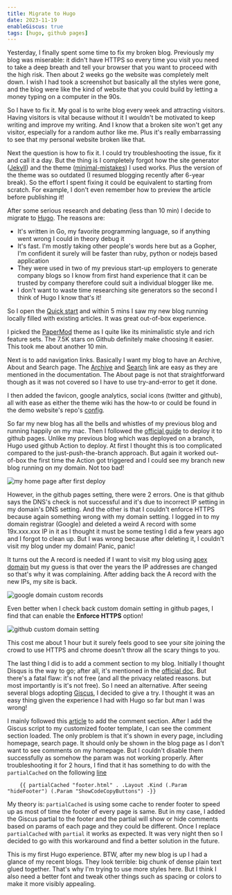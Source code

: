 ```yaml
---
title: Migrate to Hugo
date: 2023-11-19
enableGiscus: true
tags: [hugo, github pages]
---
```

Yesterday, I finally spent some time to fix my broken blog. Previously my blog was miserable: it didn't have HTTPS so every time you visit you need to take a deep breath and tell your browser that you want to proceed with the high risk. Then about 2 weeks go the website was completely melt down. I wish I had took a screenshot but basically all the styles were gone, and the blog were like the kind of website that you could build by letting a money typing on a computer in the 90s.

So I have to fix it. My goal is to write blog every week and attracting visitors. Having visitors is vital because without it I wouldn't be motivated to keep writing and improve my writing. And I know that a broken site won't get any visitor, especially for a random author like me. Plus it's really embarrassing to see that my personal website broken like that.

Next the question is how to fix it. I could try troubleshooting the issue, fix it and call it a day. But the thing is I completely forgot how the site generator ([Jekyll](https://jekyllrb.com/)) and the theme ([minimal-mistakes](https://github.com/mmistakes/minimal-mistakes)) I used works. Plus the version of the theme was so outdated (I resumed blogging recently after 6-year break). So the effort I spent fixing it could be equivalent to starting from scratch. For example, I don't even remember how to preview the article before publishing it!

After some serious research and debating (less than 10 min) I decide to migrate to [Hugo](https://gohugo.io/). The reasons are:
* It's written in Go, my favorite programming language, so if anything went wrong I could in theory debug it
* It's fast. I'm mostly taking other people's words here but as a Gopher, I'm confident it surely will be faster than ruby, python or nodejs based application
* They were used in two of my previous start-up employers to generate company blogs so I know from first hand experience that it can be trusted by company therefore could suit a individual blogger like me.
* I don't want to waste time researching site generators so the second I think of Hugo I know that's it!

So I open the [Quick start](https://gohugo.io/getting-started/quick-start/) and within 5 mins I saw my new blog running locally filled with existing articles. It was great out-of-box experience.

I picked the [PaperMod](https://github.com/adityatelange/hugo-PaperMod/) theme as I quite like its minimalistic style and rich feature sets. The 7.5K stars on Github definitely make choosing it easier. This took me about another 10 min.

Next is to add navigation links. Basically I want my blog to have an Archive, About and Search page. The [Archive](https://github.com/adityatelange/hugo-PaperMod/wiki/Features#archives-layout) and [Search](https://github.com/adityatelange/hugo-PaperMod/wiki/Features#search-page) link are easy as they are mentioned in the documentation. The About page is not that straightforward though as it was not covered so I have to use try-and-error to get it done.

I then added the favicon, google analytics, social icons (twitter and github), all with ease as either the theme wiki has the how-to or could be found in the demo website's repo's [config](https://github.com/adityatelange/hugo-PaperMod/blob/exampleSite/config.yml).

So far my new blog has all the bells and whistles of my previous blog and running happily on my mac. Then I followed the [official guide](https://gohugo.io/hosting-and-deployment/hosting-on-github/) to deploy it to github pages. Unlike my previous blog which was deployed on a branch, Hugo used github Action to deploy. At first I thought this is too complicated compared to the just-push-the-branch approach. But again it worked out-of-box the first time the Action got triggered and I could see my branch new blog running on my domain. Not too bad!

![my home page after first deploy](/first-hugo-deploy.png)

However, in the github pages setting, there were 2 errors. One is that github says the DNS's check is not successful and it's due to incorrect IP setting in my domain's DNS setting. And the other is that I couldn't enforce HTTPS because again something wrong with my domain setting. I logged in to my domain registrar (Google) and deleted a weird A record with some 19x.xxx.xxx IP in it as I thought it must be some testing I did a few years ago and I forgot to clean up. But I was wrong because after deleting it, I couldn't visit my blog under my domain! Panic, panic!

It turns out the A record is needed if I want to visit my blog using [apex domain](https://docs.github.com/en/pages/configuring-a-custom-domain-for-your-github-pages-site/managing-a-custom-domain-for-your-github-pages-site#configuring-an-apex-domain) but my guess is that over the years the IP addresses are changed so that's why it was complaining. After adding back the A record with the new IPs, my site is back.

![google domain custom records](/google-domain-custom-records.png)

Even better when I check back custom domain setting in github pages, I find that can enable the **Enforce HTTPS** option!

![github custom domain setting](/github-custom-domain-setting.png)

This cost me about 1 hour but it surely feels good to see your site joining the crowd to use HTTPS and chrome doesn't throw all the scary things to you.

The last thing I did is to add a comment section to my blog. Initially I thought Disqus is the way to go; after all, it's mentioned in the [official doc](https://gohugo.io/content-management/comments/). But there's a fatal flaw: it's not free (and all the privacy related reasons. but most importantly is it's not free). So I need an alternative. After seeing several blogs adopting [Giscus](https://giscus.app/), I decided to give a try. I thought it was an easy thing given the experience I had with Hugo so far but man I was wrong!

I mainly followed this [article](https://www.justinjbird.me/2023/adding-comments-to-a-hugo-site-using-giscus/) to add the comment section. After I add the Giscus script to my customized footer template, I can see the comment section loaded. The only problem is that it's shown in every page, including homepage, search page. It should only be shown in the blog page as I don't want to see comments on my homepage. But I couldn't disable them successfully as somehow the param was not working properly. After troubleshooting it for 2 hours, I find that it has something to do with the `partialCached` on the following [line](https://github.com/adityatelange/hugo-PaperMod/blob/master/layouts/_default/baseof.html#L24)

```
    {{ partialCached "footer.html" . .Layout .Kind (.Param "hideFooter") (.Param "ShowCodeCopyButtons") -}}
```

My theory is: `partialCached` is using some cache to render footer to speed up as most of time the footer of every page is same. But in my case, I added the Giscus partial to the footer and the partial will show or hide comments based on params of each page and they could be different. Once I replace `partialCached` with `partial` it works as expected. It was very night then so I decided to go with this workaround and find a better solution in the future.

This is my first Hugo experience. BTW, after my new blog is up I had a glance of my recent blogs. They look terrible: big chunk of dense plain text glued together. That's why I'm trying to use more styles here. But I think I also need a better font and tweak other things such as spacing or colors to make it more visibly appealing.
